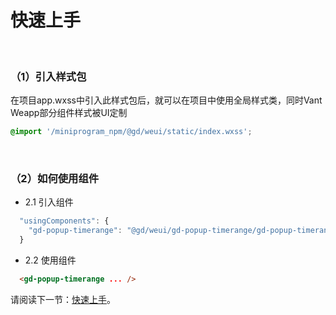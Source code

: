 # 快速上手


<br/>

### （1）引入样式包

在项目app.wxss中引入此样式包后，就可以在项目中使用全局样式类，同时Vant Weapp部分组件样式被UI定制
  
```css
@import '/miniprogram_npm/@gd/weui/static/index.wxss';
```

<br/>

### （2）如何使用组件
* 2.1 引入组件
```javascript
  "usingComponents": {
    "gd-popup-timerange": "@gd/weui/gd-popup-timerange/gd-popup-timerange"
  }
```

* 2.2 使用组件
```html
  <gd-popup-timerange ... />
```

请阅读下一节：[快速上手](/start/quickstart)。


<FooterGd/>
